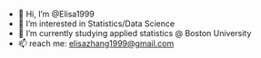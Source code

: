 - 👋 Hi, I’m @Elisa1999
- 👀 I’m interested in Statistics/Data Science
- 🌱 I’m currently studying applied statistics @ Boston University
- 📫 reach me: elisazhang1999@gmail.com

<!---
Elisa1999/Elisa1999 is a ✨ special ✨ repository because its `README.md` (this file) appears on your GitHub profile.
You can click the Preview link to take a look at your changes.
--->
